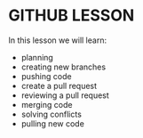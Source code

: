 # GITHUB LESSON

In this lesson we will learn:

- planning
- creating new branches
- pushing code
- create a pull request
- reviewing a pull request
- merging code
- solving conflicts
- pulling new code
